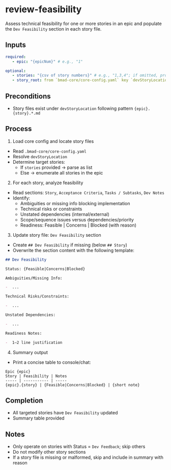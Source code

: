 <!-- Powered by BMAD™ Core -->

# review-feasibility

Assess technical feasibility for one or more stories in an epic and populate the `Dev Feasibility` section in each story file.

## Inputs

```yaml
required:
   - epic: "{epicNum}" # e.g., "1"

optional:
   - stories: "{csv of story numbers}" # e.g., "1,3,4"; if omitted, process all stories of the epic
   - story_root: from `bmad-core/core-config.yaml` key `devStoryLocation`
```

## Preconditions

-  Story files exist under `devStoryLocation` following pattern `{epic}.{story}.*.md`

## Process

1. Load core config and locate story files

-  Read `.bmad-core/core-config.yaml`
-  Resolve `devStoryLocation`
-  Determine target stories:
   -  If `stories` provided → parse as list
   -  Else → enumerate all stories in the epic

2. For each story, analyze feasibility

-  Read sections: `Story`, `Acceptance Criteria`, `Tasks / Subtasks`, `Dev Notes`
-  Identify:
   -  Ambiguities or missing info blocking implementation
   -  Technical risks or constraints
   -  Unstated dependencies (internal/external)
   -  Scope/sequence issues versus dependencies/priority
   -  Readiness: Feasible | Concerns | Blocked (with reason)

3. Update story file: `Dev Feasibility` section

-  Create `## Dev Feasibility` if missing (below `## Story`)
-  Overwrite the section content with the following template:

```markdown
## Dev Feasibility

Status: {Feasible|Concerns|Blocked}

Ambiguities/Missing Info:

-  ...

Technical Risks/Constraints:

-  ...

Unstated Dependencies:

-  ...

Readiness Notes:

-  1–2 line justification
```

4. Summary output

-  Print a concise table to console/chat:

```text
Epic {epic}
Story | Feasibility | Notes
----- | ----------- | -----
{epic}.{story} | {Feasible|Concerns|Blocked} | {short note}
```

## Completion

-  All targeted stories have `Dev Feasibility` updated
-  Summary table provided

## Notes

-  Only operate on stories with Status = `Dev Feedback`; skip others
-  Do not modify other story sections
-  If a story file is missing or malformed, skip and include in summary with reason
